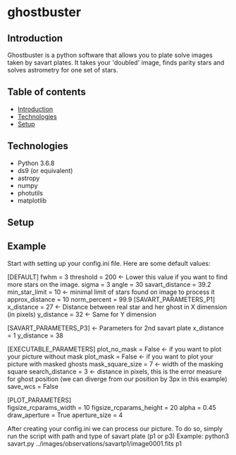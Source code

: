 # ghostbuster
## Introduction
Ghostbuster is a python software that allows you to plate solve images taken by savart plates. It takes your 'doubled' image, finds parity stars and solves astrometry for one set of stars.
## Table of contents
* [Introduction](#introduction)
* [Technologies](#technologies)
* [Setup](#setup)
## Technologies

- Python 3.6.8
- ds9 (or equivalent)
- astropy
- numpy
- photutils
- matplotlib

## Setup

## Example
Start with setting up your config.ini file. 
Here are some default values:

[DEFAULT]
fwhm = 3
threshold = 200  <- Lower this value if you want to find more stars on the image.
sigma = 3
angle = 30
savart_distance = 39.2
min_star_limit = 10  <- minimal limit of stars found on image to process it
approx_distance = 10 
norm_percent = 99.9
[SAVART_PARAMETERS_P1]
x_distance = 27  <- Distance between real star and her ghost in X dimension (in pixels)
y_distance = 32  <- Same for Y dimension

[SAVART_PARAMETERS_P3]           <- Parameters for 2nd savart plate
x_distance = 1
y_distance = 38

[EXECUTABLE_PARAMETERS]
plot_no_mask = False    <- if you want to plot your picture without mask
plot_mask = False   <- if you want to plot your picture with masked ghosts
mask_square_size = 7  <- width of the masking square
search_distance = 3  <- distance in pixels, this is the error measure for ghost position (we can diverge from our position by 3px                 in this example)
save_wcs = False

[PLOT_PARAMETERS]  
figsize_rcparams_width = 10
figsize_rcparams_height = 20
alpha = 0.45
draw_aperture = True
aperture_size = 4

After creating your config.ini we can process our picture.
To do so, simply run the script with path and type of savart plate (p1 or p3)
Example:
python3 savart.py ../images/observations/savartp1/image0001.fits p1


